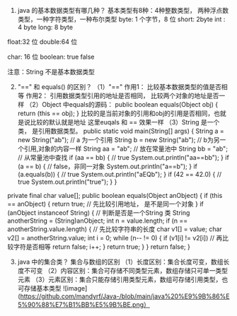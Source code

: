 1. java 的基本数据类型有哪几种？
基本类型有8种：4种整数类型， 两种浮点数类型，一种字符类型，一种布尔类型
byte: 1 个字节，8 位
short: 2byte
int : 4 byte
long: 8 byte

float:32 位
double:64 位

char: 16 位
boolean: true false

注意：String 不是基本数据类型

2. "==" 和 equals() 的区别？
（1）"==" 作用1： 比较基本数据类型的值是否相等
          作用2： 引用数据类型引用的地址是否相同， 比较两个对象的地址是否一样
（2）Object 中equals的源码：
 public boolean equals(Object obj) {
        return (this == obj);
    }
比较的是当前对象的引用和obj的引用是否相同，也就是说比较的默认就是地址
这里euqals 和 == 效果一样
（3）String 是一个类， 是引用数据类型。
public static void main(String[] args) {
        String a = new String("ab"); // a 为⼀个引⽤
        String b = new String("ab"); // b为另⼀个引⽤,对象的内容⼀样
        String aa = "ab"; // 放在常量池中
        String bb = "ab"; // 从常量池中查找
        if (aa == bb) { // true
            System.out.println("aa==bb");
        }
        if (a == b) { // false，⾮同⼀对象
            System.out.println("a==b");
        }
        if (a.equals(b)) { // true
            System.out.println("aEQb");
        }
        if (42 == 42.0) { // true
            System.out.println("true");
        }
}

  private final char value[];
  public boolean equals(Object anObject) {
        if (this == anObject) {
            return true;  // 先比较引用地址， 是不是同一个对象
        }
        if (anObject instanceof String) {  // 判断是否是一个String 类
            String anotherString = (String)anObject;
            int n = value.length;
            if (n == anotherString.value.length) {  // 先比较字符串的长度
                char v1[] = value;
                char v2[] = anotherString.value;
                int i = 0;
                while (n-- != 0) {
                    if (v1[i] != v2[i])  // 再比较字符是否相等
                        return false;
                    i++;
                }
                return true;
            }
        }
        return false;
    }
    
3. java 中的集合类？
集合与数组的区别
（1）长度区别：集合长度可变，数组长度不可变
（2）内容区别：集合可存储不同类型元素，数组存储只可单一类型元素
（3）元素区别：集合只能存储引用类型元素，数组可存储引用类型，也可存储基本类型
![image](https://github.com/mandyrf/Java-/blob/main/java%20%E9%9B%86%E5%90%88%E7%B1%BB%E5%9B%BE.png）




